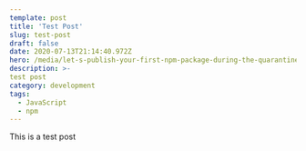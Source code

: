 ```yaml
---
template: post
title: 'Test Post'
slug: test-post
draft: false
date: 2020-07-13T21:14:40.972Z
hero: /media/let-s-publish-your-first-npm-package-during-the-quarantine.jpg
description: >-
test post
category: development
tags:
  - JavaScript
  - npm
---
```


This is a test post
